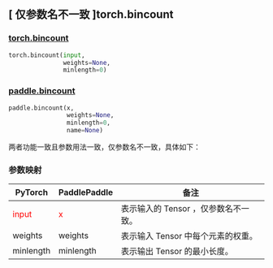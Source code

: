 ## [ 仅参数名不一致 ]torch.bincount

### [torch.bincount](https://pytorch.org/docs/stable/generated/torch.bincount.html?highlight=bincount#torch.bincount)

```python
torch.bincount(input,
               weights=None,
               minlength=0)
```

### [paddle.bincount](https://www.paddlepaddle.org.cn/documentation/docs/zh/develop/api/paddle/bincount_cn.html#bincount)

```python
paddle.bincount(x,
                weights=None,
                minlength=0,
                name=None)
```

两者功能一致且参数用法一致，仅参数名不一致，具体如下：
### 参数映射
| PyTorch       | PaddlePaddle | 备注                                                   |
| ------------- | ------------ | ------------------------------------------------------ |
| <font color='red'>input</font>| <font color='red'>x</font> | 表示输入的 Tensor ，仅参数名不一致。  |
| weights        | weights            | 表示输入 Tensor 中每个元素的权重。                   |
| minlength        | minlength            | 表示输出 Tensor 的最小长度。                   |
